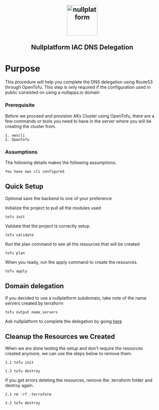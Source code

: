 <h2 align="center">
    <a href="https://httpie.io" target="blank_">
        <img height="100" alt="nullplatform" src="https://nullplatform.com/favicon/android-chrome-192x192.png" />
    </a>
    <br>
    <br>
    Nullplatform IAC DNS Delegation
    <br>
</h2>

# Purpose

This procedure will help you complete the DNS delegation using Route53 through OpenTofu. This step is only required if the configuration used in public consisted on using a nullapps.io domain

### Prerequisite

Before we proceed and provision AKs Cluster using OpenTofu, there are a few commands or tools you need to have in the server where you will be creating the cluster from.

    1. awscli
    2. OpenTofu

### Assumptions

The following details makes the following assumptions.

    You have aws cli configured


## Quick Setup

Optional save the backend to one of your preference

Initialize the project to pull all the modules used

    tofu init

Validate that the project is correctly setup. 

    tofu validate

Run the plan command to see all the resources that will be created

    tofu plan

When you ready, run the apply command to create the resources. 

    tofu apply


## Domain delegation

If you decided to use a nullplatform subdomain, take note of the name servers created by terraform

```
tofu output name_servers
```

Ask nullplatform to complete the delegation by going [here](../../private/aws/dns/delegation)

## Cleanup the Resources we Created

When we are done testing the setup and don't require the resources created anymore, we can use the steps below to remove them. 

    1.1 tofu init

    1.2 tofu destroy

If you get errors deleting the resources, remove the .terraform folder and destroy again.

    2.1 rm -rf .terraform

    2.2 tofu destroy
